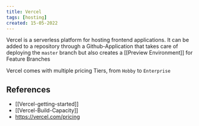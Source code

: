 ```yaml
---
title: Vercel
tags: [hosting]
created: 15-05-2022
---
```

Vercel is a serverless platform for hosting frontend applications. It can be added to a repository through a Github-Application that takes care of deploying the `master` branch but also creates a [[Preview Environment]] for Feature Branches

Vercel comes with multiple pricing Tiers, from `Hobby` to `Enterprise`

## References
- [[Vercel-getting-started]]  
- [[Vercel-Build-Capacity]]
- https://vercel.com/pricing